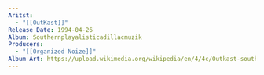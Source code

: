 ```yaml
---
Aritst:
  - "[[OutKast]]"
Release Date: 1994-04-26
Album: Southernplayalisticadillacmuzik
Producers:
  - "[[Organized Noize]]"
Album Art: https://upload.wikimedia.org/wikipedia/en/4/4c/Outkast-southernplayalisticadillacmuzik.jpg
---
```

